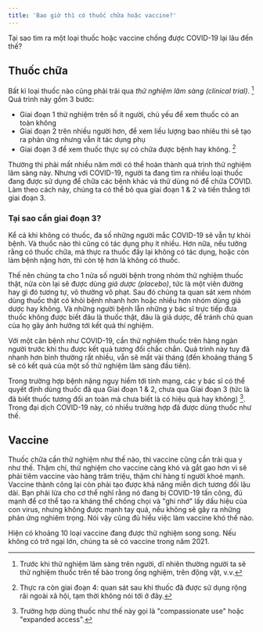 ```yaml
---
title: 'Bao giờ thì có thuốc chữa hoặc vaccine?'
---
```


Tại sao tìm ra một loại thuốc hoặc vaccine chống được COVID-19 lại lâu đến thế?

## Thuốc chữa

Bất kì loại thuốc nào cũng phải trải qua _thử nghiệm lâm sàng (clinical trial)_. [^pre-clinical]
Quá trình này gồm 3 bước:

- Giai đoạn 1 thử nghiệm trên số ít người, chủ yếu để xem thuốc có an toàn không
- Giai đoạn 2 trên nhiều người hơn, để xem liều lượng bao nhiêu thì sẽ tạo ra phản ứng nhưng vẫn ít tác dụng phụ
- Giai đoạn 3 để xem thuốc thực sự có chữa được bệnh hay không. [^phase-4]

Thường thì phải mất nhiều năm mới có thể hoàn thành quá trình thử nghiệm lâm sàng này. Nhưng với COVID-19, người ta đang tìm ra nhiều loại thuốc đang được sử dụng để chữa các bệnh khác và thử dùng nó để chữa COVID.
Làm theo cách này, chúng ta có thể bỏ qua giai đoạn 1 & 2 và tiến thẳng tới giai đoạn 3.

### Tại sao cần giai đoạn 3?

Kể cả khi không có thuốc, đa số những người mắc COVID-19 sẽ vẫn tự khỏi bệnh. Và thuốc nào thì cũng có tác dụng phụ ít nhiều. Hơn nữa, nếu tưởng rằng có thuốc chữa, mà thực ra thuốc đấy lại không có tác dụng, hoặc còn làm bệnh nặng hơn, thì còn tệ hơn là không có thuốc.

Thế nên chúng ta cho 1 nửa số người bệnh trong nhóm thử nghiệm thuốc thật, nửa còn lại sẽ được dùng _giả dược (placebo)_, tức là một viên đường hay gì đó tương tự, vô thưởng vô phạt. Sau đó chúng ta quan sát xem nhóm dùng thuốc thật có khỏi bệnh nhanh hơn hoặc nhiều hơn nhóm dùng giả dược hay không. Và những người bệnh lẫn những y bác sĩ trực tiếp đưa thuốc không được biết đâu là thuốc thật, đâu là giả dược, để tránh chủ quan của họ gây ảnh hưởng tới kết quả thí nghiệm.

Với một căn bệnh như COVID-19, cần thử nghiệm thuốc trên hàng ngàn người trước khi thu được kết quả tương đối chắc chắn. Quá trình này tuy đã nhanh hơn bình thường rất nhiều, vẫn sẽ mất vài tháng (đến khoảng tháng 5 sẽ có kết quả của một số thử nghiệm lâm sàng đầu tiên).

Trong trường hợp bệnh nặng nguy hiểm tới tính mạng, các y bác sĩ có thể quyết định dùng thuốc đã qua Giai đoạn 1 & 2, chưa qua Giai đoạn 3 (tức là đã biết thuốc tương đối an toàn mà chưa biết là có hiệu quả hay không) [^compassionate]. Trong đại dịch COVID-19 này, có nhiều trường hợp đã được dùng thuốc như thế.

## Vaccine

Thuốc chữa cần thử nghiệm như thế nào, thì vaccine cũng cần trải qua y như thế. Thậm chí, thử nghiệm cho vaccine càng khó và gắt gao hơn vì sẽ phải tiêm vaccine vào hàng trăm triệu, thậm chí hàng tỉ người khoẻ mạnh. Vaccine thành công lại còn phải tạo được khả năng miễn dịch tương đối lâu dài. Bạn phải lừa cho cơ thể nghĩ rằng nó đang bị COVID-19 tấn công, đủ mạnh để cơ thể tạo ra kháng thể chống chọi và "ghi nhớ" lấy dấu hiệu của con virus, nhưng không được mạnh tay quá, nếu không sẽ gây ra những phản ứng nghiêm trọng. Nói vậy cũng đủ hiểu việc làm vaccine khó thế nào.

Hiện có khoảng 10 loại vaccine đang được thử nghiệm song song. Nếu không có trở ngại lớn, chúng ta sẽ có vaccine trong năm 2021.

[^pre-clinical]: Trước khi thử nghiệm lâm sàng trên người, dĩ nhiên thường người ta sẽ thử nghiệm thuốc trên tế bào trong ống nghiệm, trên động vật, v.v.
[^phase-4]: Thực ra còn giai đoạn 4: quan sát sau khi thuốc đã được sử dụng rộng rãi ngoài xã hội, tạm thời không nói tới ở đây.
[^compassionate]: Trường hợp dùng thuốc như thế này gọi là "compassionate use" hoặc "expanded access".
